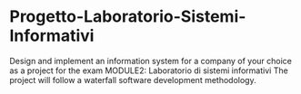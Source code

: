 # Progetto-Laboratorio-Sistemi-Informativi
Design and implement an information system for a company of your choice as a project for the exam MODULE2: Laboratorio di sistemi informativi
The project will follow a waterfall software development methodology.

